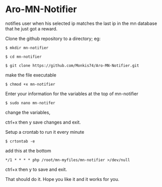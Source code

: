 # Aro-MN-Notifier
notifies user when his selected ip matches the last ip in the mn database that he just got a reward.

Clone the github repository to a directory;
eg: 

    $ mkdir mn-notifier

    $ cd mn-notifier
    
    $ git clone https://github.com/Monkis74/Aro-MN-Notifier.git


make the file executable

    $ chmod +x mn-notifier
    

Enter your information for the variables at the top of mn-notifier

    $ sudo nano mn-notifer


change the variables,

ctrl+x then y save changes and exit.
    

Setup a crontab to run it every minute

    $ crtontab -e


add this at the bottom 

    */1 * * * * php /root/mn-myfiles/mn-notifier >/dev/null 

ctrl+x then y to save and exit.
     


That should do it. Hope you like it and it works for you.
